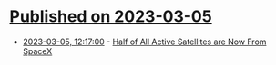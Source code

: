 # [Published on 2023-03-05](index.md)

* [2023-03-05, 12:17:00](https://soylentnews.org/article.pl?sid=23/03/04/0649213&from=rss) - [Half of All Active Satellites are Now From SpaceX](https://soylentnews.org/article.pl?sid=23/03/04/0649213&from=rss)
